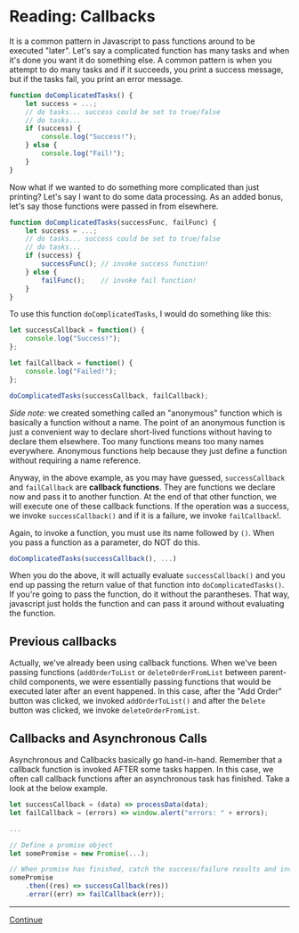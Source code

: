 # Reading: Callbacks

It is a common pattern in Javascript to pass functions around to be executed "later". Let's say a complicated function has many tasks and when it's done you want it do something else. A common pattern is when you attempt to do many tasks and if it succeeds, you print a success message, but if the tasks fail, you print an error message.


```javascript
function doComplicatedTasks() {
    let success = ...;
    // do tasks... success could be set to true/false
    // do tasks...
    if (success) {
        console.log("Success!");
    } else {
        console.log("Fail!");
    }
}
```

Now what if we wanted to do something more complicated than just printing? Let's say I want to do some data processing. As an added bonus, let's say those functions were passed in from elsewhere.

```javascript
function doComplicatedTasks(successFunc, failFunc) {
    let success = ...;
    // do tasks... success could be set to true/false
    // do tasks...
    if (success) {
        successFunc(); // invoke success function!
    } else {
        failFunc();    // invoke fail function!
    }
}
```

To use this function `doComplicatedTasks`, I would do something like this:

```javascript
let successCallback = function() {
    console.log("Success!");
};

let failCallback = function() {
    console.log("Failed!");
};

doComplicatedTasks(successCallback, failCallback);
```

*Side note:* we created something called an "anonymous" function which is basically a function without a name. The point of an anonymous function is just a convenient way to declare short-lived functions without having to declare them elsewhere. Too many functions means too many names everywhere. Anonymous functions help because they just define a function without requiring a name reference.

Anyway, in the above example, as you may have guessed, `successCallback` and `failCallback` are **callback functions**. They are functions we declare now and pass it to another function. At the end of that other function, we will execute one of these callback functions. If the operation was a success, we invoke `successCallback()` and if it is a failure, we invoke `failCallback`!.

Again, to invoke a function, you must use its name followed by `()`. When you pass a function as a parameter, do NOT do this.

```javascript
doComplicatedTasks(successCallback(), ...)
```

When you do the above, it will actually evaluate `successCallback()` and you end up passing the return value of that function into `doComplicatedTasks()`. If you're going to pass the function, do it without the parantheses. That way, javascript just holds the function and can pass it around without evaluating the function.

## Previous callbacks

Actually, we've already been using callback functions. When we've been passing functions (`addOrderToList` or `deleteOrderFromList` between parent-child components, we were essentially passing functions that would be executed later after an event happened. In this case, after the "Add Order" button was clicked, we invoked `addOrderToList()` and after the `Delete` button was clicked, we invoke `deleteOrderFromList`.

## Callbacks and Asynchronous Calls

Asynchronous and Callbacks basically go hand-in-hand. Remember that a callback function is invoked AFTER some tasks happen. In this case, we often call callback functions after an asynchronous task has finished. Take a look at the below example.

```javascript
let successCallback = (data) => processData(data);
let failCallback = (errors) => window.alert("errors: " + errors);

...

// Define a promise object
let somePromise = new Promise(...);

// When promise has finished, catch the success/failure results and invoke appropriate callback function.
somePromise
    .then((res) => successCallback(res))
    .error((err) => failCallback(err));
```

---

[Continue](./16a_localstorage.md)